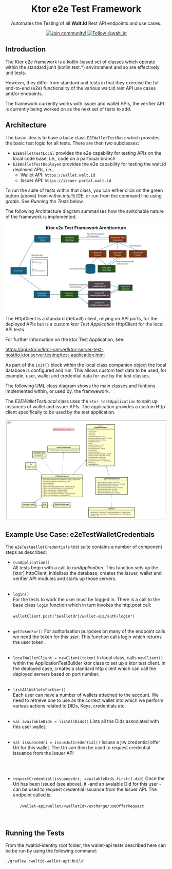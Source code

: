 <div align="center">
 <h1>Ktor e2e Test Framework</h1>
 <p>Automates the Testing of all <b>Walt.Id</b> Rest API endpoints and use cases.<p>

<a href="https://walt.id/community">
<img src="https://img.shields.io/badge/Join-The Community-blue.svg?style=flat" alt="Join community!" />
</a>
<a href="https://twitter.com/intent/follow?screen_name=walt_id">
<img src="https://img.shields.io/twitter/follow/walt_id.svg?label=Follow%20@walt_id" alt="Follow @walt_id" />
</a>


</div>

## Introduction

The Ktor e2e framework is a kotlin-based set of classes which operate 
within the standard junit (kotlin.test.*) environment and so are effectively
unit tests. 

However, they differ from standard unit tests in that they exercise the full
end-to-end (e2e) functionality of the various walt.id rest API use cases and/or
endpoints.

The framework currently works with issuer and wallet APIs, the verifier API is
currently being worked on as the next set of tests to add.

## Architecture

The basic idea is to have a base class `E2EWalletTestBase` which provides
the basic test logic for all tests. There are then two subclasses:

* `E2EWalletTestLocal` provides the e2e capability for testing APIs on the local code base, i.e., code on a particuar branch
* `E2EWalletTestDeployed` provides the e2e capability for testing the walt.id deployed APIs, i.e., 
  * Wallet API: `https://wallet.walt.id`
  * Issuer API: `https://issuer.portal.walt.id`

To run the suite of tests within that class, you can either click on the green button (above) from within _intellij IDE_, 
or run from the command line using _gradle_. See _Running the Tests_ below.

The following Architecture diagram summarises how the switchable nature of the framework
is implemented.

![img.png](resources/architecture.png)
The HttpClient is a standard (default) client, relying on API ports, for the deployed APIs
but is a custom _ktor Test Application_ HttpClient for the local API tests.

For further information on the ktor Test Application, see:

https://api.ktor.io/ktor-server/ktor-server-test-host/io.ktor.server.testing/test-application.html

As part of the `init{}` block within the local class companion object the local database is configured
and run. This allows custom test data to be used, for example, user, wallet and credential data for
use by the test classes.

The following UML class diagram shows the main classes and funtions implemented within, or used by, the framwework.

The *E2EWalletTestLocal* class uses the `ktor testApplication` to spin up instances of wallet and issuer APIs. 
The application provides a custom Http client specifically to be used by the test application.

![img.png](resources/classdiagram.png)

## Example Use Case: e2eTestWalletCredentials

The `e2eTestWalletCredentials` test suite contains a number of component steps as described:

  * `runApplication()`\
    All tests begin with a call to _runApplication_. This function sets up the [ktor] httpClient, initialises 
    the database, creates the issuer, wallet and verifier API modules and starts up those servers.<br></br>  
  * `login()`\
    For the tests to work the user must be logged in. There is a call to the base class `login` function
    which in turn invokes the http.post call:
<br></br>
    `walletClient.post("$walletUrl/wallet-api/auth/login")`
    <br></br>

  * `getTokenFor()`
    For authorisation purposes on many of the endpoint calls we need the token for
    this user. This function calls login which returns the user token.
     <br></br>
  * `localWalletClient = newClient(token)`
    In local class, calls `newClient()` within the ApplicationTestBuilder ktor class to
    set up a ktor test client.
    In the deployed case, creates a standard http client which can call the deployed servers based on 
    port number.
    <br></br>
  *  `listAllWalletsForUser()`   
    Each user can have a number of wallets attached to the account. We need to retrieve one to use
    as the correct wallet into which we perform various actions related to DIDs, Keys, credentials etc.
       <br></br>
  * `val availableDids = listAllDids()`
    Lists all the Dids associated with this user wallet.
    <br></br>
  * `val issuanceUri = issueJwtCredential()`
    Issues a jtw credential offer Uri for this wallet. The Uri can then be used to request 
    credential issuance from the Issuer API
    
    <br></br>
  * `requestCredential(issuanceUri, availableDids.first().did)`
    Once the Uri has been issued (see above), it -and an avaiable Did for this user - can be used to request credential
    issuance from the Issuer API. The endpoint called is:
    <br></br>
`    /wallet-api/wallet/<walletId>/exchange/useOfferRequest
`    
<br></br> 
  
## Running the Tests

From the /waltid-identity root folder, the wallet-api tests described here can be be run by using 
the following command:

`./gradlew :waltid-wallet-api:build
`        

